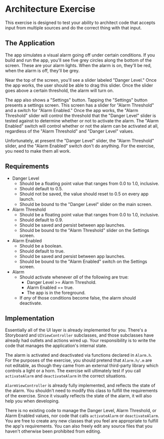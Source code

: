 # Architecture Exercise

This exercise is designed to test your ability to architect code that accepts
input from multiple sources and do the correct thing with that input.

## The Application

The app simulates a visual alarm going off under certain conditions. If you
build and run the app, you'll see five grey circles along the bottom of the
screen. These are your alarm lights. When the alarm is on, they'll be red, when
the alarm is off, they'll be grey.

Near the top of the screen, you'll see a slider labeled "Danger Level." Once the
app works, the user should be able to drag this slider. Once the slider goes
above a certain threshold, the alarm will turn on.

The app also shows a "Settings" button. Tapping the "Settings" button presents
a settings screen. This screen has a slider for "Alarm Threshold" and a switch
for "Alarm Enabled." Once the app works, the "Alarm Threshold" slider will
control the threshold that the "Danger Level" slider is tested against to
determine whether or not to activate the alarm. The "Alarm Enabled" switch will
control whether or not the alarm can be activated at all, regardless of the
"Alarm Threshold" and "Danger Level" values.

Unfortunately, at present the "Danger Level" slider, the "Alarm Threshold"
slider, and the "Alarm Enabled" switch don't do anything. For the exercise, you
need to make them all work.

## Requirements

- Danger Level
    - Should be a floating point value that ranges from 0.0 to 1.0, inclusive.
    - Should default to 0.5.
    - Should not be saved, the value should reset to 0.5 on every app launch.
    - Should be bound to the "Danger Level" slider on the main screen.
- Alarm Threshold
    - Should be a floating point value that ranges from 0.0 to 1.0, inclusive.
    - Should default to 0.9.
    - Should be saved and persist between app launches.
    - Should be bound to the "Alarm Threshold" slider on the Settings screen.
- Alarm Enabled
    - Should be a boolean.
    - Should default to true.
    - Should be saved and persist between app launches.
    - Should be bound to the "Alarm Enabled" switch on the Settings screen.
- Alarm
    - Should activate whenever _all_ of the following are true:
        - Danger Level >= Alarm Threshold.
        - Alarm Enabled == true.
        - The app is in the foreground.
    - If _any_ of those conditions become false, the alarm should deactivate.

## Implementation

Essentially all of the UI layer is already implemented for you. There's a
Storyboard and `UIViewController` subclasses, and those subclasses have already
had outlets and actions wired up. Your responsibility is to write the code that
manages the application's internal state.

The alarm is activated and deactivated via functions declared in `Alarm.h`. For
the purposes of the exercise, you should pretend that `Alarm.h/.m` are
not editable, as though they came from an external third-party library which 
controls a light or a horn. The exercise will ultimately test if you call
`activateAlarm` and `deactivateAlarm` in the correct situations.

`AlarmViewController` is already fully implemented, and reflects the state of
the alarm. You shouldn't need to modify this class to fulfill the requirements
of the exercise. Since it visually reflects the state of the alarm, it will also
help you when developing.

There is no existing code to manage the Danger Level, Alarm Threshold, or Alarm
Enabled values, nor code that calls `activateAlarm` or `deactivateAlarm`. You
are free to create any new classes that you feel are appropriate to fulfill the
app's requirements. You can also freely edit any source files that you haven't
otherwise been prohibited from editing.
